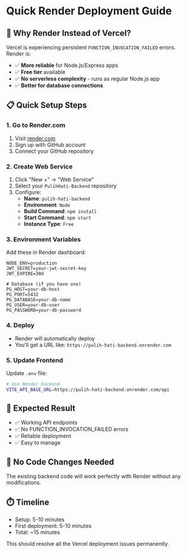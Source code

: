# Quick Render Deployment Guide

## 🚀 **Why Render Instead of Vercel?**

Vercel is experiencing persistent `FUNCTION_INVOCATION_FAILED` errors. Render is:
- ✅ **More reliable** for Node.js/Express apps
- ✅ **Free tier** available
- ✅ **No serverless complexity** - runs as regular Node.js app
- ✅ **Better for database connections**

## 📋 **Quick Setup Steps**

### **1. Go to Render.com**
1. Visit [render.com](https://render.com)
2. Sign up with GitHub account
3. Connect your GitHub repository

### **2. Create Web Service**
1. Click "New +" → "Web Service"
2. Select your `PulihHati-Backend` repository
3. Configure:
   - **Name**: `pulih-hati-backend`
   - **Environment**: `Node`
   - **Build Command**: `npm install`
   - **Start Command**: `npm start`
   - **Instance Type**: `Free`

### **3. Environment Variables**
Add these in Render dashboard:
```
NODE_ENV=production
JWT_SECRET=your-jwt-secret-key
JWT_EXPIRE=30d

# Database (if you have one)
PG_HOST=your-db-host
PG_PORT=5432
PG_DATABASE=your-db-name
PG_USER=your-db-user
PG_PASSWORD=your-db-password
```

### **4. Deploy**
- Render will automatically deploy
- You'll get a URL like: `https://pulih-hati-backend.onrender.com`

### **5. Update Frontend**
Update `.env` file:
```bash
# Use Render backend
VITE_API_BASE_URL=https://pulih-hati-backend.onrender.com/api
```

## 🎯 **Expected Result**
- ✅ Working API endpoints
- ✅ No FUNCTION_INVOCATION_FAILED errors
- ✅ Reliable deployment
- ✅ Easy to manage

## 🔧 **No Code Changes Needed**
The existing backend code will work perfectly with Render without any modifications.

## ⏱️ **Timeline**
- Setup: 5-10 minutes
- First deployment: 5-10 minutes
- Total: ~15 minutes

This should resolve all the Vercel deployment issues permanently.
